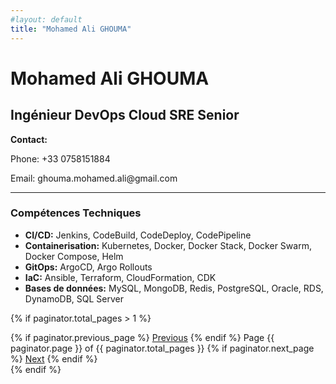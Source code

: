 ```yaml
---
#layout: default
title: "Mohamed Ali GHOUMA"
---
```


<div class="animate__animated animate__fadeInDown">
  <h1>Mohamed Ali GHOUMA</h1>
  <h2>Ingénieur DevOps Cloud SRE Senior</h2>
</div>

<div class="animate__animated animate__fadeInUp">
  <p><strong>Contact:</strong></p>
  <p>Phone: +33 0758151884</p>
  <p>Email: ghouma.mohamed.ali@gmail.com</p>
</div>

<hr />

<div class="animate__animated animate__fadeIn">
  <h3>Compétences Techniques</h3>
  <ul>
    <li><strong>CI/CD:</strong> Jenkins, CodeBuild, CodeDeploy, CodePipeline</li>
    <li><strong>Containerisation:</strong> Kubernetes, Docker, Docker Stack, Docker Swarm, Docker Compose, Helm</li>
    <li><strong>GitOps:</strong> ArgoCD, Argo Rollouts</li>
    <li><strong>IaC:</strong> Ansible, Terraform, CloudFormation, CDK</li>
    <li><strong>Bases de données:</strong> MySQL, MongoDB, Redis, PostgreSQL, Oracle, RDS, DynamoDB, SQL Server</li>
    <!-- Add the rest of your skills here -->
  </ul>

  <!-- Add your other sections here, using similar animation classes -->
</div>

<!-- Pagination links -->
{% if paginator.total_pages > 1 %}
  <div class="pagination animate__animated animate__fadeIn">
    {% if paginator.previous_page %}
      <a href="{{ paginator.previous_page_path }}" class="pagination-item older">Previous</a>
    {% endif %}
    <span class="page-number">Page {{ paginator.page }} of {{ paginator.total_pages }}</span>
    {% if paginator.next_page %}
      <a href="{{ paginator.next_page_path }}" class="pagination-item newer">Next</a>
    {% endif %}
  </div>
{% endif %}
